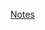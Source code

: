 [Notes](https://docs.google.com/document/d/1P6dSzOkYcCiVd0utroa0rY2yOg9EsmbR6RyuMWuS4l4/edit?tab=t.0)